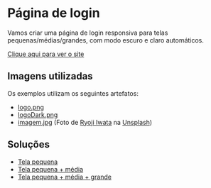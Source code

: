 # Página de login

Vamos criar uma página de login responsiva para telas pequenas/médias/grandes, com modo escuro e claro automáticos.

[Clique aqui para ver o site](https://htmlpreview.github.io/?https://github.com/dlucredio/cursoweb2/blob/main/css/laboratorio1/siteFinal/index.html)

## Imagens utilizadas

Os exemplos utilizam os seguintes artefatos:

* [logo.png](logo.png)
* [logoDark.png](logoDark.png)
* [imagem.jpg](imagem.jpg) (Foto de <a href="https://unsplash.com/pt-br/@ryoji__iwata?utm_content=creditCopyText&utm_medium=referral&utm_source=unsplash">Ryoji Iwata</a> na <a href="https://unsplash.com/pt-br/fotografias/pessoas-caminhando-na-faixa-de-pedestres-X53e51WfjlE?utm_content=creditCopyText&utm_medium=referral&utm_source=unsplash">Unsplash</a>)
  
## Soluções

* [Tela pequena](passo1.md)
* [Tela pequena + média](passo2.md)
* [Tela pequena + média + grande](passo3.md)
